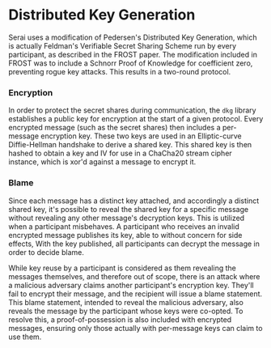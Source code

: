 # Distributed Key Generation

Serai uses a modification of Pedersen's Distributed Key Generation, which is
actually Feldman's Verifiable Secret Sharing Scheme run by every participant, as
described in the FROST paper. The modification included in FROST was to include
a Schnorr Proof of Knowledge for coefficient zero, preventing rogue key attacks.
This results in a two-round protocol.

### Encryption

In order to protect the secret shares during communication, the `dkg` library
establishes a public key for encryption at the start of a given protocol.
Every encrypted message (such as the secret shares) then includes a per-message
encryption key. These two keys are used in an Elliptic-curve Diffie-Hellman
handshake to derive a shared key. This shared key is then hashed to obtain a key
and IV for use in a ChaCha20 stream cipher instance, which is xor'd against a
message to encrypt it.

### Blame

Since each message has a distinct key attached, and accordingly a distinct
shared key, it's possible to reveal the shared key for a specific message
without revealing any other message's decryption keys. This is utilized when a
participant misbehaves. A participant who receives an invalid encrypted message
publishes its key, able to without concern for side effects, With the key
published, all participants can decrypt the message in order to decide blame.

While key reuse by a participant is considered as them revealing the messages
themselves, and therefore out of scope, there is an attack where a malicious
adversary claims another participant's encryption key. They'll fail to encrypt
their message, and the recipient will issue a blame statement. This blame
statement, intended to reveal the malicious adversary, also reveals the message
by the participant whose keys were co-opted. To resolve this, a
proof-of-possession is also included with encrypted messages, ensuring only
those actually with per-message keys can claim to use them.
